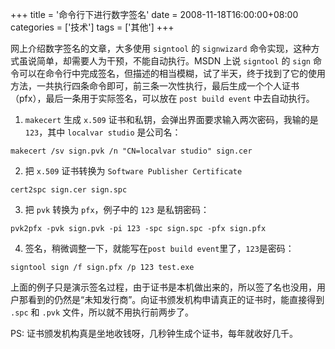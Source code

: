 +++
title = '命令行下进行数字签名'
date = 2008-11-18T16:00:00+08:00
categories = ['技术']
tags = ['其他']
+++

网上介绍数字签名的文章，大多使用 `signtool` 的 `signwizard` 命令实现，这种方式虽说简单，却需要人为干预，不能自动执行。MSDN 上说 `signtool` 的 `sign` 命令可以在命令行中完成签名，但描述的相当模糊，试了半天，终于找到了它的使用方法，一共执行四条命令即可，前三条一次性执行，最后生成一个个人证书（pfx），最后一条用于实际签名，可以放在 `post build event` 中去自动执行。

1. `makecert` 生成 `x.509` 证书和私钥，会弹出界面要求输入两次密码，我输的是 `123`，其中 `localvar studio` 是公司名：

```
makecert /sv sign.pvk /n "CN=localvar studio" sign.cer
```

2. 把 `x.509` 证书转换为 `Software Publisher Certificate`

```
cert2spc sign.cer sign.spc
```

3. 把 `pvk` 转换为 `pfx`，例子中的 `123` 是私钥密码：

```
pvk2pfx -pvk sign.pvk -pi 123 -spc sign.spc -pfx sign.pfx
```

4. 签名，稍微调整一下，就能写在`post build event`里了，`123`是密码：

```
signtool sign /f sign.pfx /p 123 test.exe
```

上面的例子只是演示签名过程，由于证书是本机做出来的，所以签了名也没用，用户那看到的仍然是“未知发行商”。向证书颁发机构申请真正的证书时，能直接得到 `.spc` 和 `.pvk` 文件，所以就不用执行前两步了。

PS: 证书颁发机构真是坐地收钱呀，几秒钟生成个证书，每年就收好几千。

